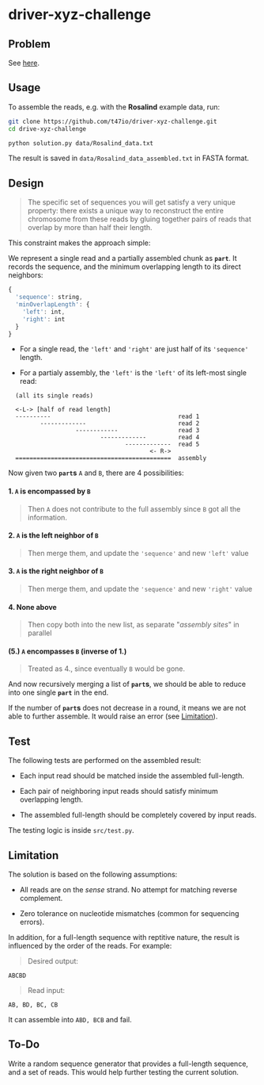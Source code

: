 # driver-xyz-challenge

## Problem

See [here](https://github.com/t47io/driver-xyz-challenge/challenge.md).


## Usage

To assemble the reads, e.g. with the **Rosalind** example data, run:

```sh
git clone https://github.com/t47io/driver-xyz-challenge.git
cd drive-xyz-challenge

python solution.py data/Rosalind_data.txt
```

The result is saved in `data/Rosalind_data_assembled.txt` in FASTA format.


## Design

> The specific set of sequences you will get satisfy a very unique property:  there exists a unique way to reconstruct the entire chromosome from these reads by gluing together pairs of reads that overlap by more than half their length.

This constraint makes the approach simple:

We represent a single read and a partially assembled chunk as **`part`**. It records the sequence, and the minimum overlapping length to its direct neighbors:

```js
{
  'sequence': string,
  'minOverlapLength': {
    'left': int,
    'right': int
  }
}
```

* For a single read, the `'left'` and `'right'` are just half of its `'sequence'` length.

* For a partialy assembly, the `'left'` is the `'left'` of its left-most single read:

```
  (all its single reads)

  <-L-> [half of read length]
  ----------                                    read 1
         -------------                          read 2
                   ------------                 read 3
                          -------------         read 4
                                 -------------  read 5
                                        <- R->
  ============================================  assembly
```

Now given two **`part`s** `A` and `B`, there are 4 possibilities:

#### 1. `A` is encompassed by `B`

> Then `A` does not contribute to the full assembly since `B` got all the information.

#### 2. `A` is the left neighbor of `B`

> Then merge them, and update the `'sequence'` and new `'left'` value

#### 3. `A` is the right neighbor of `B`

> Then merge them, and update the `'sequence'` and new `'right'` value

#### 4. None above

> Then copy both into the new list, as separate "_assembly sites_" in parallel

#### (5.) `A` encompasses `B` (inverse of 1.)

> Treated as 4., since eventually `B` would be gone.

And now recursively merging a list of **`part`s**, we should be able to reduce into one single **`part`** in the end.

If the number of **`part`s** does not decrease in a round, it means we are not able to further assemble. It would raise an error (see [Limitation](#limitation)).


## Test

The following tests are performed on the assembled result:

* Each input read should be matched inside the assembled full-length.

* Each pair of neighboring input reads should satisfy minimum overlapping length.

* The assembled full-length should be completely covered by input reads.

The testing logic is inside `src/test.py`.


## Limitation

The solution is based on the following assumptions:

* All reads are on the _sense_ strand. No attempt for matching reverse complement.

* Zero tolerance on nucleotide mismatches (common for sequencing errors).

In addition, for a full-length sequence with reptitive nature, the result is influenced by the order of the reads. For example:

> Desired output:
```
ABCBD
```

> Read input:
```
AB, BD, BC, CB
```

It can assemble into `ABD, BCB` and fail.


## To-Do

Write a random sequence generator that provides a full-length sequence, and a set of reads. This would help further testing the current solution.
